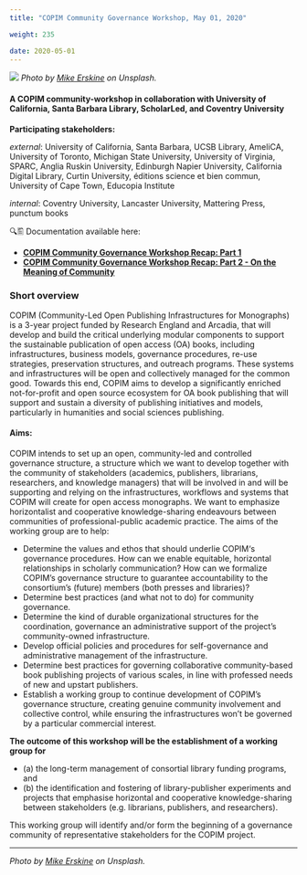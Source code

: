 ```yaml
---
title: "COPIM Community Governance Workshop, May 01, 2020"

weight: 235

date: 2020-05-01
---
```


![](/images/mike-erskine-Xtnt5xtK03E-unsplash-cropped.jpg)
*Photo by [Mike Erskine](https://unsplash.com/@mikejerskine?utm_source=unsplash&utm_medium=referral&utm_content=creditCopyText) on Unsplash.*


#### A COPIM community-workshop in collaboration with University of California, Santa Barbara Library, ScholarLed, and Coventry University

**Participating stakeholders:**

_external_: University of California, Santa Barbara, UCSB Library, AmeliCA, University of Toronto, Michigan State University, University of Virginia, SPARC, Anglia Ruskin University, Edinburgh Napier University, California Digital Library, Curtin University, éditions science et bien commun, University of Cape Town, Educopia Institute

_internal_: Coventry University, Lancaster University, Mattering Press, punctum books

🔍🖺 Documentation available here:
  - **[COPIM Community Governance Workshop Recap: Part 1](https://doi.org/10.21428/785a6451.6a3a2ca2)**
  - **[COPIM Community Governance Workshop Recap: Part 2 - On the Meaning of Community](https://doi.org/10.21428/785a6451.dfe7dc68)**

### Short overview

COPIM (Community-Led Open Publishing Infrastructures for Monographs) is a 3-year project funded by Research England and Arcadia, that will develop and build the critical underlying modular components to support the sustainable publication of open access (OA) books, including infrastructures, business models, governance procedures, re-use strategies, preservation structures, and outreach programs. These systems and infrastructures will be open and collectively managed for the common good. Towards this end, COPIM aims to develop a significantly enriched not-for-profit and open source ecosystem for OA book publishing that will support and sustain a diversity of publishing initiatives and models, particularly in humanities and social sciences publishing.

#### Aims:

COPIM intends to set up an open, community-led and controlled governance structure, a structure which we want to develop together with the community of stakeholders (academics, publishers, librarians, researchers, and knowledge managers) that will be involved in and will be supporting and relying on the infrastructures, workflows and systems that COPIM will create for open access monographs. We want to emphasize horizontalist and cooperative knowledge-sharing endeavours between communities of professional-public academic practice. The aims of the working group are to help:

* Determine the values and ethos that should underlie COPIM‘s governance procedures. How can we enable equitable, horizontal relationships in scholarly communication? How can we formalize COPIM’s governance structure to guarantee accountability to the consortium’s (future) members (both presses and libraries)?
* Determine best practices (and what not to do) for community governance.
* Determine the kind of durable organizational structures for the coordination, governance an administrative support of the project’s community-owned infrastructure.
* Develop official policies and procedures for self-governance and administrative management of the infrastructure.
* Determine best practices for governing collaborative community-based book publishing projects of various scales, in line with professed needs of new and upstart publishers.
* Establish a working group to continue development of COPIM’s governance structure, creating genuine community involvement and collective control, while ensuring the infrastructures won’t be governed by a particular commercial interest.

**The outcome of this workshop will be the establishment of a working group for**

* (a) the long-term management of consortial library funding programs, and
* (b) the identification and fostering of library-publisher experiments and projects that emphasise horizontal and cooperative knowledge-sharing between stakeholders (e.g. librarians, publishers, and researchers).

This working group will identify and/or form the beginning of a governance community of representative stakeholders for the COPIM project.





---

*Photo by [Mike Erskine](https://unsplash.com/@mikejerskine?utm_source=unsplash&utm_medium=referral&utm_content=creditCopyText) on Unsplash.*
